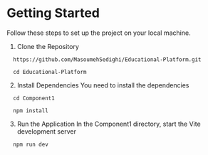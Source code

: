 # Getting Started
Follow these steps to set up the project on your local machine.

1. Clone the Repository

```
  https://github.com/MasoumehSedighi/Educational-Platform.git
  
  cd Educational-Platform

```

2. Install Dependencies
You need to install the dependencies

```
  cd Component1
  
  npm install
```
3. Run the Application
In the Component1 directory, start the Vite development server
```
  npm run dev
```
